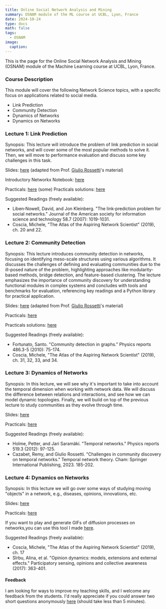 ```yaml
---
title: Online Social Network Analysis and Mining
summary: OSNAM module of the ML course at UCBL, Lyon, France
date: 2024-10-24
type: docs
math: false
tags:
  - OSNAM
image:
  caption: 
---
```


This is the page for the Online Social Network Analysis and Mining (OSNAM) module of the Machine Learning course at UCBL, Lyon, France.

### Course Description
This module will cover the following Network Science topics, with a specific focus on applications related to social media.
- Link Prediction
- Community Detection
- Dynamics of Networks
- Dynamics on Networks


### Lecture 1: Link Prediction

Synopsis: This lecture will introduce the problem of link prediction in social networks, and will cover some of the most popular methods to solve it.
Then, we will move to performance evaluation and discuss some key challenges in this task.


Slides: [here](../../../uploads/slides/OSNAM-1.pdf) (adapted from Prof. [Giulio Rossetti](https://giuliorossetti.github.io/)'s material)

Introductory Networkx Notebook: [here](../../../uploads/notebooks/networkx.ipynb)

Practicals: [here](../../../uploads/TP_OSNAM1_LinkPred.pdf)
(some) Practicals solutions: [here](../../../uploads/notebooks/linkpred.ipynb)

Suggested Readings (freely available):
- Liben‐Nowell, David, and Jon Kleinberg. "The link‐prediction problem for social networks." Journal of the American society for information science and technology 58.7 (2007): 1019-1031.
- Coscia, Michele, "The Atlas of the Aspiring Network Scientist" (2019), ch. 20 and 22.


### Lecture 2: Community Detection

Synopsis: This lecture introduces community detection in networks, focusing on identifying meso-scale structures using various algorithms. It discusses the challenges of defining and evaluating communities due to the ill-posed nature of the problem, highlighting approaches like modularity-based methods, bridge detection, and feature-based clustering. The lecture emphasizes the importance of community discovery for understanding functional modules in complex systems and concludes with tools and benchmarks for evaluation, referencing key readings and a Python library for practical application.


Slides: [here](../../../uploads/slides/OSNAM-2.pdf) (adapted from Prof. [Giulio Rossetti](https://giuliorossetti.github.io/)'s material)

Practicals: [here](../../../uploads/TP_OSNAM2_CD.pdf)

Practicals solutions: [here](../../../uploads/notebooks/osnam_cd.ipynb)


Suggested Readings (freely available):
- Fortunato, Santo. "Community detection in graphs." Physics reports 486.3-5 (2010): 75-174.
- Coscia, Michele, "The Atlas of the Aspiring Network Scientist" (2019), ch. 31, 32, 33, and 34.


### Lecture 3: Dynamics of Networks

Synopsis: In this lecture, we will see why it's important to take into account the temporal dimension when working with network data. We will discuss the difference between relations and interactions, and see how we can model dynamic topologies. Finally, we will build on top of the previous lecture to study communities as they evolve through time.


Slides: [here](../../../uploads/slides/OSNAM-3.pdf) 

Practicals: [here](../../../uploads/TP_OSNAM3_DCD.pdf)


Suggested Readings (freely available):
- Holme, Petter, and Jari Saramäki. "Temporal networks." Physics reports 519.3 (2012): 97-125.
- Cazabet, Remy, and Giulio Rossetti. "Challenges in community discovery on temporal networks." Temporal network theory. Cham: Springer International Publishing, 2023. 185-202.

### Lecture 4: Dynamics on Networks

Synopsis: In this lecture we will go over some ways of studying moving "objects" in a network, e.g., diseases, opinions, innovations, etc.


Slides: [here](../../../uploads/slides/OSNAM-4.pdf) 

Practicals: [here](../../../uploads/notebooks/osnam_dm_practical.ipynb)

If you want to play and generate GIFs of diffusion processes on networks,you can use this tool I made [here](https://diff2gif.streamlit.app/#diff2gif).

Suggested Readings (freely available):
- Coscia, Michele, "The Atlas of the Aspiring Network Scientist" (2019), ch. 17
- Sîrbu, Alina, et al. "Opinion dynamics: models, extensions and external effects." Participatory sensing, opinions and collective awareness (2017): 363-401.


#### Feedback
I am looking for ways to improve my teaching skills, and I welcome any feedback from the students. 
I'd really appreciate if you could answer two short questions anonymously [here](https://forms.gle/eyywUUHtaKvm1beS9) (should take less than 5 minutes).